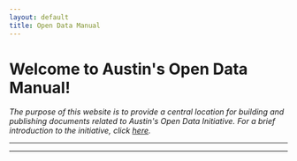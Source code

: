 ```yaml
---
layout: default
title: Open Data Manual
---
```


# Welcome to Austin's Open Data Manual!

<p class="bg-info"><em>The purpose of this website is to provide a central location for building and publishing documents related to Austin's Open Data Initiative. For a brief introduction to the initiative, click <a href="{{site.baseurl}}/about">here</a>.</em></p>


***


***

<!-- ### Status of documents and site "things to do": -->



<!-- 
<p>Every document is a work in progress. (Coming soon), look for these badges to find out the development status of each document:</p>

<h4>Discovery <span class="badge discovery">?</span></h4>

<p>A short phase in which we start researching the needs of the document's users, find out what we should be measuring, and explore technological or policy-related constraints.</p>

<h4>Alpha <span class="badge alpha">a</span></h4>

<p>A short phase in which we prototype solutions for the document. We’ll be testing with a small group of users or stakeholders and getting early feedback about the document's content and layout.</p>

<h4>Beta <span class="badge beta">b</span></h4>

<p>We’re developing against the demands of a live environment, understanding how to review and revise while meeting user needs. We’ll also be releasing a version to test in public.</p>

<h4>Live <span class="badge live">L</span></h4>

<p>The document is considered "in effect", however work doesn’t stop at this stage. We’ll be iteratively improving the document, reacting to new needs and demands, and keeping track of the changes as we go.</p>

<footer>Inspired by gov.uk/service-manual. Contains public sector information licensed under the Open Government Licence v2.0.</footer> -->